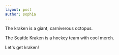 ```yaml
---
layout: post
author: sophia
---
```


The kraken is a giant, carniverous octopus.

The Seattle Kraken is a hockey team with cool merch.

Let's get kraken!